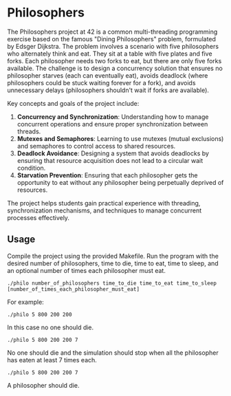 # Philosophers

The Philosophers project at 42 is a common multi-threading programming exercise based on the famous "Dining Philosophers" problem, formulated by Edsger Dijkstra. The problem involves a scenario with five philosophers who alternately think and eat. They sit at a table with five plates and five forks. Each philosopher needs two forks to eat, but there are only five forks available. The challenge is to design a concurrency solution that ensures no philosopher starves (each can eventually eat), avoids deadlock (where philosophers could be stuck waiting forever for a fork), and avoids unnecessary delays (philosophers shouldn't wait if forks are available).

Key concepts and goals of the project include:

1. **Concurrency and Synchronization**: Understanding how to manage concurrent operations and ensure proper synchronization between threads.
2. **Mutexes and Semaphores**: Learning to use mutexes (mutual exclusions) and semaphores to control access to shared resources.
3. **Deadlock Avoidance**: Designing a system that avoids deadlocks by ensuring that resource acquisition does not lead to a circular wait condition.
4. **Starvation Prevention**: Ensuring that each philosopher gets the opportunity to eat without any philosopher being perpetually deprived of resources.

The project helps students gain practical experience with threading, synchronization mechanisms, and techniques to manage concurrent processes effectively.

## Usage

Compile the project using the provided Makefile. Run the program with the desired number of philosophers, time to die, time to eat, time to sleep, and an optional number of times each philosopher must eat.

```
./philo number_of_philosophers time_to_die time_to_eat time_to_sleep [number_of_times_each_philosopher_must_eat]
```

For example:

```
./philo 5 800 200 200
```
In this case no one should die.

```
./philo 5 800 200 200 7
```
No one should die and the simulation should stop when all the philosopher has eaten at least 7 times each.

```
./philo 5 800 200 200 7
```
A philosopher should die.
